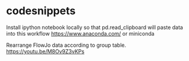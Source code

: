 # codesnippets

Install ipython notebook locally so that pd.read_clipboard will paste data into this workflow
https://www.anaconda.com/ or miniconda

Rearrange FlowJo data according to group table.
https://youtu.be/M8Ov9Z3vKPs
